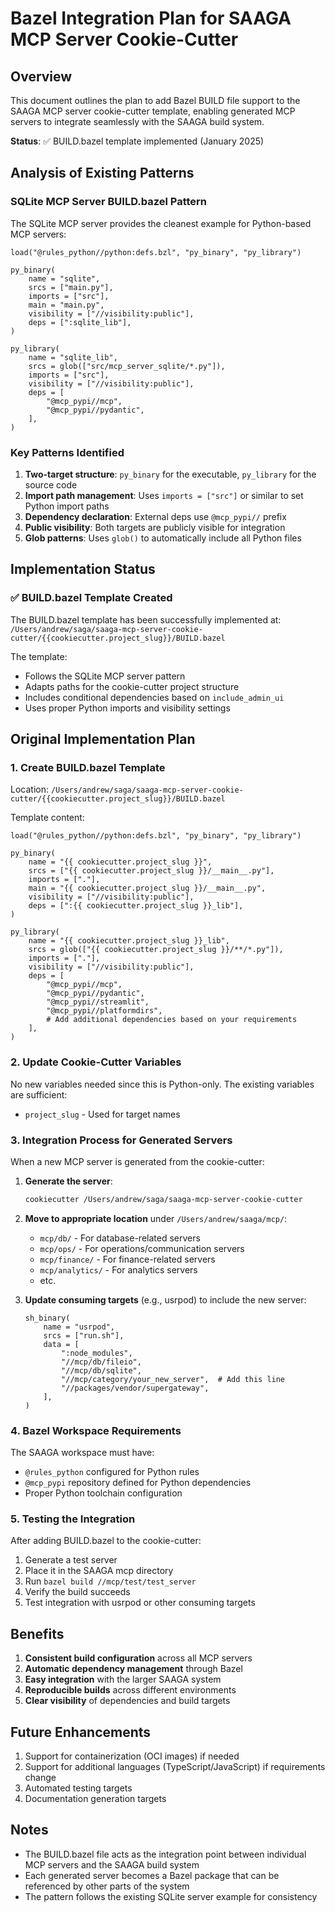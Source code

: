 # Bazel Integration Plan for SAAGA MCP Server Cookie-Cutter

## Overview

This document outlines the plan to add Bazel BUILD file support to the SAAGA MCP server cookie-cutter template, enabling generated MCP servers to integrate seamlessly with the SAAGA build system.

**Status**: ✅ BUILD.bazel template implemented (January 2025)

## Analysis of Existing Patterns

### SQLite MCP Server BUILD.bazel Pattern

The SQLite MCP server provides the cleanest example for Python-based MCP servers:

```bazel
load("@rules_python//python:defs.bzl", "py_binary", "py_library")

py_binary(
    name = "sqlite",
    srcs = ["main.py"],
    imports = ["src"],
    main = "main.py",
    visibility = ["//visibility:public"],
    deps = [":sqlite_lib"],
)

py_library(
    name = "sqlite_lib",
    srcs = glob(["src/mcp_server_sqlite/*.py"]),
    imports = ["src"],
    visibility = ["//visibility:public"],
    deps = [
        "@mcp_pypi//mcp",
        "@mcp_pypi//pydantic",
    ],
)
```

### Key Patterns Identified

1. **Two-target structure**: `py_binary` for the executable, `py_library` for the source code
2. **Import path management**: Uses `imports = ["src"]` or similar to set Python import paths
3. **Dependency declaration**: External deps use `@mcp_pypi//` prefix
4. **Public visibility**: Both targets are publicly visible for integration
5. **Glob patterns**: Uses `glob()` to automatically include all Python files

## Implementation Status

### ✅ BUILD.bazel Template Created

The BUILD.bazel template has been successfully implemented at:
`/Users/andrew/saga/saaga-mcp-server-cookie-cutter/{{cookiecutter.project_slug}}/BUILD.bazel`

The template:
- Follows the SQLite MCP server pattern
- Adapts paths for the cookie-cutter project structure
- Includes conditional dependencies based on `include_admin_ui`
- Uses proper Python imports and visibility settings

## Original Implementation Plan

### 1. Create BUILD.bazel Template

Location: `/Users/andrew/saga/saaga-mcp-server-cookie-cutter/{{cookiecutter.project_slug}}/BUILD.bazel`

Template content:
```bazel
load("@rules_python//python:defs.bzl", "py_binary", "py_library")

py_binary(
    name = "{{ cookiecutter.project_slug }}",
    srcs = ["{{ cookiecutter.project_slug }}/__main__.py"],
    imports = ["."],
    main = "{{ cookiecutter.project_slug }}/__main__.py",
    visibility = ["//visibility:public"],
    deps = [":{{ cookiecutter.project_slug }}_lib"],
)

py_library(
    name = "{{ cookiecutter.project_slug }}_lib",
    srcs = glob(["{{ cookiecutter.project_slug }}/**/*.py"]),
    imports = ["."],
    visibility = ["//visibility:public"],
    deps = [
        "@mcp_pypi//mcp",
        "@mcp_pypi//pydantic",
        "@mcp_pypi//streamlit",
        "@mcp_pypi//platformdirs",
        # Add additional dependencies based on your requirements
    ],
)
```

### 2. Update Cookie-Cutter Variables

No new variables needed since this is Python-only. The existing variables are sufficient:
- `project_slug` - Used for target names

### 3. Integration Process for Generated Servers

When a new MCP server is generated from the cookie-cutter:

1. **Generate the server**:
   ```bash
   cookiecutter /Users/andrew/saga/saaga-mcp-server-cookie-cutter
   ```

2. **Move to appropriate location** under `/Users/andrew/saaga/mcp/`:
   - `mcp/db/` - For database-related servers
   - `mcp/ops/` - For operations/communication servers
   - `mcp/finance/` - For finance-related servers
   - `mcp/analytics/` - For analytics servers
   - etc.

3. **Update consuming targets** (e.g., usrpod) to include the new server:
   ```bazel
   sh_binary(
       name = "usrpod",
       srcs = ["run.sh"],
       data = [
           ":node_modules",
           "//mcp/db/fileio",
           "//mcp/db/sqlite",
           "//mcp/category/your_new_server",  # Add this line
           "//packages/vendor/supergateway",
       ],
   )
   ```

### 4. Bazel Workspace Requirements

The SAAGA workspace must have:
- `@rules_python` configured for Python rules
- `@mcp_pypi` repository defined for Python dependencies
- Proper Python toolchain configuration

### 5. Testing the Integration

After adding BUILD.bazel to the cookie-cutter:

1. Generate a test server
2. Place it in the SAAGA mcp directory
3. Run `bazel build //mcp/test/test_server`
4. Verify the build succeeds
5. Test integration with usrpod or other consuming targets

## Benefits

1. **Consistent build configuration** across all MCP servers
2. **Automatic dependency management** through Bazel
3. **Easy integration** with the larger SAAGA system
4. **Reproducible builds** across different environments
5. **Clear visibility** of dependencies and build targets

## Future Enhancements

1. Support for containerization (OCI images) if needed
2. Support for additional languages (TypeScript/JavaScript) if requirements change
3. Automated testing targets
4. Documentation generation targets

## Notes

- The BUILD.bazel file acts as the integration point between individual MCP servers and the SAAGA build system
- Each generated server becomes a Bazel package that can be referenced by other parts of the system
- The pattern follows the existing SQLite server example for consistency